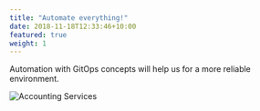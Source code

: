 ```yaml
---
title: "Automate everything!"
date: 2018-11-18T12:33:46+10:00
featured: true
weight: 1
---
```


Automation with GitOps concepts will help us for a more reliable environment.



![Accounting Services](/images/automation.png=100x20)

